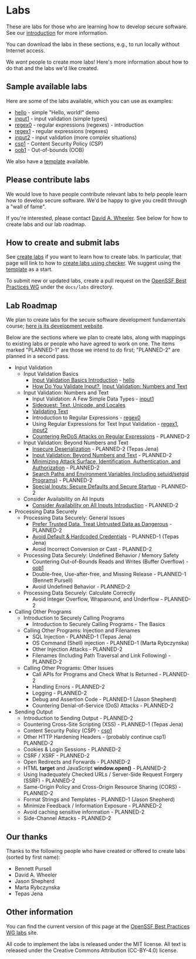 # Labs

These are labs for those who are learning how to develop secure software.
See our [introduction](introduction) for more information.

You can download the labs in these sections, e.g., to run locally
without Internet access.

We *want* people to create more labs! Here's more information about
how to do that and the labs we'd like created.

## Sample available labs

Here are some of the labs available, which you can use as examples:

* [hello](hello.html) - simple "Hello, world!" demo
* [input1](input1.html) - input validation (simple types)
* [regex0](regex0.html) - regular expressions (regexes) - introduction
* [regex1](regex1.html) - regular expressions (regexes)
* [input2](input2.html) - input validation (more complex situations)
* [csp1](csp1.html) - Content Security Policy (CSP)
* [oob1](oob1.html) - Out-of-bounds (OOB)

We also have a [template](template.html) available.

## Please contribute labs

We would love to have people contribute relevant labs to help
people learn how to develop secure software.
We'd be happy to give you credit through a "wall of fame".

If you're interested, please contact
[David A. Wheeler](mailto:dwheele&#114;&#64;linuxfoundation&#46;org).
See below for how to create labs and our lab roadmap.

## How to create and submit labs

See [create labs](create_labs) if you want to learn how to create labs.
In particular, that page will link to how to
[create labs using checker](create_checker).
We suggest using the [template](template.html) as a start.

To submit new or updated labs, create a pull request on the
[OpenSSF Best Practices WG](https://github.com/ossf/wg-best-practices-os-developers/)
under the `docs/labs` directory.

## Lab Roadmap

We plan to create labs for the secure software development
fundamentals course;
[here is its development website](https://github.com/ossf/secure-sw-dev-fundamentals).

Below are the sections where we plan to create labs, along with
mappings to existing labs or people who have agreed to work on one.
The items marked "PLANNED-1" are those we intend to do first;
"PLANNED-2" are planned in a second pass.

* Input Validation
  * Input Validation Basics
    * [Input Validation Basics Introduction](https://github.com/ossf/secure-sw-dev-fundamentals/blob/main/secure_software_development_fundamentals.md#input-validation-basics-introduction) - [hello](hello.html)
    * [How Do You Validate Input?](https://github.com/ossf/secure-sw-dev-fundamentals/blob/main/secure_software_development_fundamentals.md#how-do-you-validate-input), [Input Validation: Numbers and Text](https://github.com/ossf/secure-sw-dev-fundamentals/blob/main/secure_software_development_fundamentals.md#input-validation-numbers-and-text)
  * Input Validation: Numbers and Text
    * Input Validation: A Few Simple Data Types - [input1](input1.html)
    * [Sidequest: Text, Unicode, and Locales](https://github.com/ossf/secure-sw-dev-fundamentals/blob/main/secure_software_development_fundamentals.md#sidequest-text-unicode-and-locales)
    * [Validating Text](https://github.com/ossf/secure-sw-dev-fundamentals/blob/main/secure_software_development_fundamentals.md#validating-text)
    * Introduction to Regular Expressions - [regex0](regex0.html)
    * Using Regular Expressions for Text Input Validation - [regex1](regex1.html), [input2](input2.html)
    * [Countering ReDoS Attacks on Regular Expressions](https://github.com/ossf/secure-sw-dev-fundamentals/blob/main/secure_software_development_fundamentals.md#countering-redos-attacks-on-regular-expressions) - PLANNED-2
  * Input Validation: Beyond Numbers and Text
    * [Insecure Deserialization](https://github.com/ossf/secure-sw-dev-fundamentals/blob/main/secure_software_development_fundamentals.md#insecure-deserialization) - PLANNED-2 (Tepas Jena)
    * [Input Validation: Beyond Numbers and Text](https://github.com/ossf/secure-sw-dev-fundamentals/blob/main/secure_software_development_fundamentals.md#input-validation-beyond-numbers-and-text) - PLANNED-2
    * [Minimizing Attack Surface, Identification, Authentication, and Authorization](https://github.com/ossf/secure-sw-dev-fundamentals/blob/main/secure_software_development_fundamentals.md#minimizing-attack-surface-identification-authentication-and-authorization) - PLANNED-2
    * [Search Paths and Environment Variables (including setuid/setgid Programs)](https://github.com/ossf/secure-sw-dev-fundamentals/blob/main/secure_software_development_fundamentals.md#search-paths-and-environment-variables-including-setuidsetgid-programs) - PLANNED-2
    * [Special Inputs: Secure Defaults and Secure Startup](https://github.com/ossf/secure-sw-dev-fundamentals/blob/main/secure_software_development_fundamentals.md#special-inputs-secure-defaults-and-secure-startup) - PLANNED-2
  * Consider Availability on All Inputs
    * [Consider Availability on All Inputs Introduction](https://github.com/ossf/secure-sw-dev-fundamentals/blob/main/secure_software_development_fundamentals.md#consider-availability-on-all-inputs-introduction) - PLANNED-2
* Processing Data Securely
  * Processing Data Securely: General Issues
    * [Prefer Trusted Data. Treat Untrusted Data as Dangerous](https://github.com/ossf/secure-sw-dev-fundamentals/blob/main/secure_software_development_fundamentals.md#prefer-trusted-data-treat-untrusted-data-as-dangerous) - PLANNED-2
    * [Avoid Default & Hardcoded Credentials](https://github.com/ossf/secure-sw-dev-fundamentals/blob/main/secure_software_development_fundamentals.md#avoid-default--hardcoded-credentials) - PLANNED-1 (Tepas Jena)
    * Avoid Incorrect Conversion or Cast - PLANNED-2
  * Processing Data Securely: Undefined Behavior / Memory Safety
    * Countering Out-of-Bounds Reads and Writes (Buffer Overflow) - [oob1](oob1.html)
    * Double-free, Use-after-free, and Missing Release - PLANNED-1 (Bennett Pursell)
    * Avoid Undefined Behavior - PLANNED-2
  * Processing Data Securely: Calculate Correctly
    * Avoid Integer Overflow, Wraparound, and Underflow - PLANNED-2
* Calling Other Programs
  * Introduction to Securely Calling Programs
    * Introduction to Securely Calling Programs - The Basics
  * Calling Other Programs: Injection and Filenames
    * SQL Injection - PLANNED-1 (Tepas Jena)
    * OS Command (Shell) injection - PLANNED-1 (Marta Rybczynska)
    * Other Injection Attacks - PLANNED-2
    * Filenames (Including Path Traversal and Link Following) - PLANNED-2
  * Calling Other Programs: Other Issues
    * Call APIs for Programs and Check What Is Returned - PLANNED-2
    * Handling Errors - PLANNED-2
    * Logging - PLANNED-2
    * Debug and Assertion Code - PLANNED-1 (Jason Shepherd)
    * Countering Denial-of-Service (DoS) Attacks - PLANNED-2
* Sending Output
  * Introduction to Sending Output - PLANNED-2
  * Countering Cross-Site Scripting (XSS) - PLANNED-1 (Tepas Jena)
  * Content Security Policy (CSP) - [csp1](csp1.html)
  * Other HTTP Hardening Headers - (probably continue csp1) PLANNED-2
  * Cookies & Login Sessions - PLANNED-2
  * CSRF / XSRF - PLANNED-2
  * Open Redirects and Forwards - PLANNED-2
  * HTML **target** and JavaScript **window.open()** - PLANNED-2
  * Using Inadequately Checked URLs / Server-Side Request Forgery (SSRF) - PLANNED-2
  * Same-Origin Policy and Cross-Origin Resource Sharing (CORS) - PLANNED-2
  * Format Strings and Templates - PLANNED-1 (Jason Shepherd)
  * Minimize Feedback / Information Exposure - PLANNED-2
  * Avoid caching sensitive information - PLANNED-2
  * Side-Channel Attacks - PLANNED-2

## Our thanks

Thanks to the following people who have created or offered to create labs
(sorted by first name):

* Bennett Pursell
* David A. Wheeler
* Jason Shepherd
* Marta Rybczynska
* Tepas Jena

## Other information

You can find the current version of this page at the
[OpenSSF Best Practices WG labs](https://best.openssf.org/labs/) site.

All code to implement the labs is released under the MIT license.
All text is released under the Creative Commons Attribution (CC-BY-4.0)
license.
